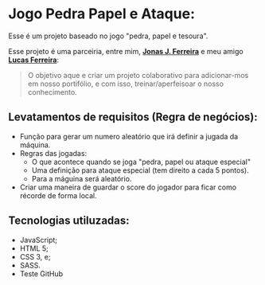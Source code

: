 # Jogo Pedra Papel e Ataque:
Esse é um projeto baseado no jogo "pedra, papel e tesoura".

Esse projeto é uma parceiria, entre mim, [**Jonas J. Ferreira**](https://github.com/JonasJF360) e meu amigo [**Lucas Ferreira**](https://github.com/LucasFe97):
> O objetivo aque e criar um projeto colaborativo para adicionar-mos em nosso portifólio, e com isso, treinar/aperfeisoar o nosso conhecimento.

## Levatamentos de requisitos (Regra de negócios):
- Função para gerar um numero aleatório que irá definir a jugada da máquina.
- Regras das jogadas:
  - O que acontece quando se joga "pedra, papel ou ataque especial"
  - Uma definição para ataque especial (tem direito a cada 5 pontos).
  - Para a máguina será aleatório.
- Criar uma maneira de guardar o score do jogador para ficar como récorde de forma local.

## Tecnologias utiluzadas:
- JavaScript;
- HTML 5;
- CSS 3, e;
- SASS.
- Teste GitHub
